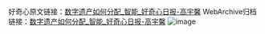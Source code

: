 好奇心原文链接：[数字遗产如何分配_智能_好奇心日报-高宇馨](https://www.qdaily.com/articles/5875.html)
WebArchive归档链接：[数字遗产如何分配_智能_好奇心日报-高宇馨](http://web.archive.org/web/20190623165546/https://www.qdaily.com/articles/5875.html)
![image](http://ww3.sinaimg.cn/large/007d5XDply1g3w98meqjuj30u041pnpd)